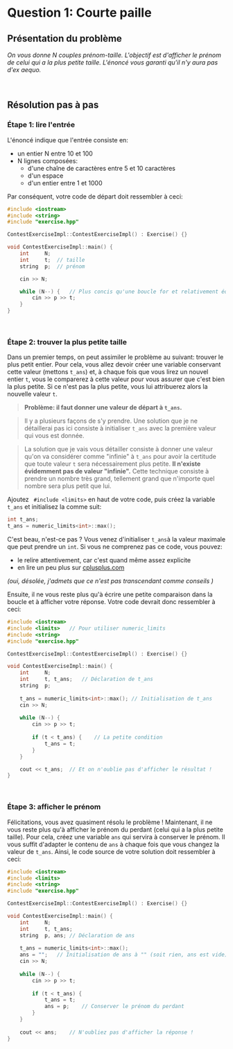 # Question 1: Courte paille

## Présentation du problème
_On vous donne N couples prénom-taille.
L'objectif est d'afficher le prénom de celui qui a la plus petite taille.
L'énoncé vous garanti qu'il n'y aura pas d'ex aequo._

<br/>

## Résolution pas à pas
### Étape 1: lire l'entrée
L'énoncé indique que l'entrée consiste en:
* un entier N entre 10 et 100
* N lignes composées:
    * d'une chaîne de caractères entre 5 et 10 caractères
    * d'un espace
    * d'un entier entre 1 et 1000

Par conséquent, votre code de départ doit ressembler à ceci:
```cpp
#include <iostream>
#include <string>
#include "exercise.hpp"

ContestExerciseImpl::ContestExerciseImpl() : Exercise() {}

void ContestExerciseImpl::main() {
    int     N;
    int     t;  // taille
    string  p;  // prénom

    cin >> N;

    while (N--) {   // Plus concis qu'une boucle for et relativement équivalent
        cin >> p >> t;
    }
}
```
<br/>

### Étape 2: trouver la plus petite taille
Dans un premier temps, on peut assimiler le problème au suivant: trouver le plus petit entier. Pour cela, vous allez devoir créer une variable conservant cette valeur (mettons ```t_ans```) et, à chaque fois que vous lirez un nouvel entier ```t```, vous le comparerez à cette valeur pour vous assurer que c'est bien la plus petite. Si ce n'est pas la plus petite, vous lui attribuerez alors la nouvelle valeur ```t```.
> **Problème: il faut donner une valeur de départ à ```t_ans```.**

> Il y a plusieurs façons de s'y prendre. Une solution que je ne détaillerai pas ici consiste à initialiser ```t_ans``` avec la première valeur qui vous est donnée.

> La solution que je vais vous détailler consiste à donner une valeur qu'on va considérer comme "infinie" à ```t_ans``` pour avoir la certitude que toute valeur ```t``` sera nécessairement plus petite. **Il n'existe évidemment pas de valeur "infinie".**  Cette technique consiste à prendre un nombre très grand, tellement grand que n'importe quel nombre sera plus petit que lui.

Ajoutez ``` #include <limits>``` en haut de votre code, puis créez la variable ```t_ans``` et initialisez la comme suit:
```cpp
int t_ans;
t_ans = numeric_limits<int>::max();
```

C'est beau, n'est-ce pas ? Vous venez d'initialiser ```t_ans```à la valeur maximale que peut prendre un ```int```. Si vous ne comprenez pas ce code, vous pouvez:
* le relire attentivement, car c'est quand même assez explicite
* en lire un peu plus sur [cplusplus.com](http://www.cplusplus.com/reference/limits/numeric_limits/) 

_(oui, désolée, j'admets que ce n'est pas transcendant comme conseils )_

Ensuite, il ne vous reste plus qu'à écrire une petite comparaison dans la boucle et à afficher votre réponse. Votre code devrait donc ressembler à ceci:
```cpp
#include <iostream>
#include <limits>   // Pour utiliser numeric_limits
#include <string>
#include "exercise.hpp"

ContestExerciseImpl::ContestExerciseImpl() : Exercise() {}

void ContestExerciseImpl::main() {
    int     N;
    int     t, t_ans;   // Déclaration de t_ans
    string  p;
    
    t_ans = numeric_limits<int>::max(); // Initialisation de t_ans
    cin >> N;
    
    while (N--) {
        cin >> p >> t;
        
        if (t < t_ans) {    // La petite condition
            t_ans = t;
        }
    }

    cout << t_ans;  // Et on n'oublie pas d'afficher le résultat !
}
```
<br/>

### Étape 3: afficher le prénom
Félicitations, vous avez quasiment résolu le problème ! Maintenant, il ne vous reste plus qu'à afficher le prénom du perdant (celui qui a la plus petite taille). Pour cela, créez une variable ```ans``` qui servira à conserver le prénom. Il vous suffit d'adapter le contenu de ```ans``` à chaque fois que vous changez la valeur de ```t_ans```. Ainsi, le code source de votre solution doit ressembler à ceci:
```cpp
#include <iostream>
#include <limits>
#include <string>
#include "exercise.hpp"

ContestExerciseImpl::ContestExerciseImpl() : Exercise() {}

void ContestExerciseImpl::main() {
    int     N;
    int     t, t_ans;
    string  p, ans; // Déclaration de ans
    
    t_ans = numeric_limits<int>::max();
    ans = "";   // Initialisation de ans à "" (soit rien, ans est vide)
    cin >> N;
    
    while (N--) {
        cin >> p >> t;
        
        if (t < t_ans) {
            t_ans = t;
            ans = p;    // Conserver le prénom du perdant
        }
    }
    
    cout << ans;    // N'oubliez pas d'afficher la réponse !
}
```
